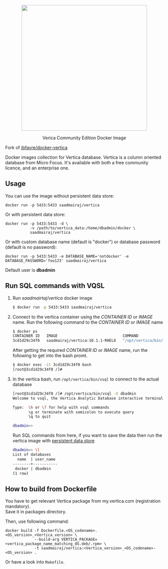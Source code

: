 <p align="center">
  <img src="https://user-images.githubusercontent.com/46227224/119309331-c8c8a200-bc8b-11eb-9fc6-5f674b3abe01.png" width=400/>
</p>

<p align="center">Verica Community Edition Docker Image</p>

Fork of [jbfavre/docker-vertica](https://github.com/jbfavre/docker-vertica)

Docker images collection for Vertica database. Vertica is a column oriented database from Micro Focus. It's available with both a free community licence, and an enterprise one.

## Usage

You can use the image without persistent data store:

    docker run -p 5433:5433 saadmairaj/vertica

Or with persistent data store:

    docker run -p 5433:5433 -d \
               -v /path/to/vertica_data:/home/dbadmin/docker \
               saadmairaj/vertica

Or with custom database name (default is "docker") or database password (default is no password):

    docker run -p 5433:5433 -e DATABASE_NAME='notdocker' -e DATABASE_PASSWORD='foo123' saadmairaj/vertica

Default user is **dbadmin**

## Run SQL commands with VQSL

1. Run _saadmairtaj/vertica_ docker image

   ```bash
   $ docker run -p 5433:5433 saadmairaj/vertica
   ```

2. Connect to the vertica container using the _CONTAINER ID_ or _IMAGE_ name. Run the following command to the _CONTAINER ID_ or _IMAGE_ name

   ```bash
   $ docker ps
   CONTAINER ID   IMAGE                             COMMAND                  CREATED        STATUS        PORTS                                       NAMES
   3cd1d29c34f0   saadmairaj/vertica:10.1.1-RHEL6   "/opt/vertica/bin/do…"   24 hours ago   Up 24 hours   0.0.0.0:5433->5433/tcp, :::5433->5433/tcp   vigilant_clarke
   ```
 
   After getting the required _CONTAINER ID_ or _IMAGE_ name, run the following to get into the bash promt.

   ```bash
   $ docker exec -it 3cd1d29c34f0 bash
   [root@3cd1d29c34f0 /]# 
   ```

3. In the vertica bash, run `/opt/vertica/bin/vsql` to connect to the actual database
 
   ```bash
   [root@3cd1d29c34f0 /]# /opt/vertica/bin/vsql -U dbadmin
   Welcome to vsql, the Vertica Analytic Database interactive terminal.

   Type:  \h or \? for help with vsql commands
          \g or terminate with semicolon to execute query
          \q to quit

   dbadmin=>
   ```
   
   Run SQL commands from here, if you want to save the data then run the vertica image with [persistent data store](#usage)
   
   ```bash
   dbadmin=> \l
   List of databases
     name  | user_name 
   --------+-----------
    docker | dbadmin
   (1 row)
   ```

## How to build from Dockerfile

You have to get relevant Vertica package from my.vertica.com (registration mandatory).  
Save it in packages directory.

Then, use following command:

    docker build -f Dockerfile.<OS_codename>.<OS_version>_<Vertica_version> \
                 --build-arg VERTICA_PACKAGE=<vertica_package_name_matching_OS.deb/.rpm> \
                 -t saadmairaj/vertica:<Vertica_version>_<OS_codename>-<OS_version> .

Or have a look into `Makefile`.
